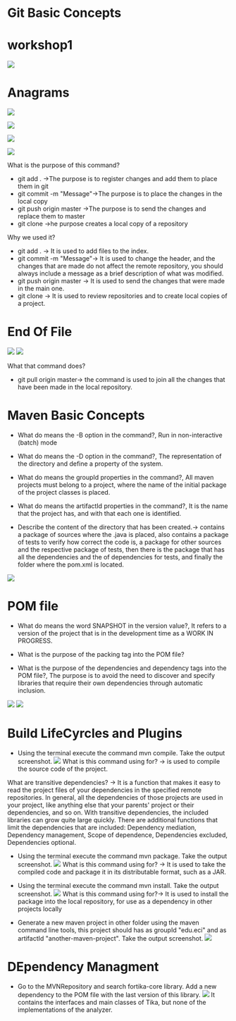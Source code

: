 # Git Basic Concepts



# workshop1
![](1gitInit.png)

# Anagrams
![](3gitAdd.png)

![](test1.png)

![](test2.png)

![](4pass.png)

What is the purpose of this command?
- git add . ->The purpose is to register changes and add them to place them in git
- git commit -m "Message"->The purpose is to place the changes in the local copy
- git push origin master ->The purpose is to send the changes and replace them to master
- git clone <repository> ->he purpose creates a local copy of a repository

Why we used it?
- git add . -> It is used to add files to the index.
- git commit -m "Message"-> It is used to change the header, and the changes that are made do not affect the remote repository, you should always include a message as a brief description of what was modified.
- git push origin master -> It is used to send the changes that were made in the main one.
- git clone <repository> -> It is used to review repositories and to create local copies of a project.

# End Of File

![](TestDos.png)
![](21GitAdd.png)

What that command does?
- git pull origin master-> the command is used to join all the changes that have been made in the local repository.

# Maven Basic Concepts
- What do means the -B option in the command?, Run in non-interactive (batch) mode
- What do means the -D option in the command?, The representation of the directory and define a property of the system.
- What do means the groupId properties in the command?, All maven projects must belong to a project, where the name of the initial package of the project classes is placed.
- What do means the artifactId properties in the command?, It is the name that the project has, and with that each one is identified.


- Describe the content of the directory that has been created.-> contains a package of sources where the .java is placed, also contains a package of tests to verify how correct the code is, a package for other sources and the respective package of tests, then there is the package that has all the dependencies and the of dependencies for tests, and finally the folder where the pom.xml is located.

![](archivos.png)


# POM file
- What do means the word SNAPSHOT in the version value?, It refers to a version of the project that is in the development time as a WORK IN PROGRESS.

- What is the purpose of the packing tag into the POM file?

- What is the purpose of the dependencies and dependency tags into the POM file?, The purpose is to avoid the need to discover and specify libraries that require their own dependencies through automatic inclusion.

![](1.mvn.png)
![](mvnPackage.png)
![]()
![]()

# Build LifeCyrcles and Plugins

- Using the terminal execute the command mvn compile. Take the output screenshot.
![](mvnCompile.png)
What is this command using for? -> is used to compile the source code of the project.

What are transitive dependencies? -> It is a function that makes it easy to read the project files of your dependencies in the specified remote repositories. In general, all the dependencies of those projects are used in your project, like anything else that your parents' project or their dependencies, and so on.
With transitive dependencies, the included libraries can grow quite large quickly. There are additional functions that limit the dependencies that are included: Dependency mediation, Dependency management, Scope of dependence, Dependencies excluded, Dependencies optional.



- Using the terminal execute the command mvn package. Take the output screenshot.
![](mvnPackage.png)
What is this command using for? -> It is used to take the compiled code and package it in its distributable format, such as a JAR.

- Using the terminal execute the command mvn install. Take the output screenshot.
![](mvnInstall.png)
What is this command using for?-> It is used to install the package into the local repository, for use as a dependency in other projects locally

- Generate a new maven project in other folder using the maven command line tools, this project should has as groupId "edu.eci" and as artifactId "another-maven-project". Take the output screenshot.
![](newMvnProject.png)

# DEpendency Managment 
- Go to the MVNRepository and search fortika-core library. Add a new dependency to the POM file with the last version of this library.
![](tikaCore.png)
It contains the interfaces and main classes of Tika, but none of the implementations of the analyzer.


